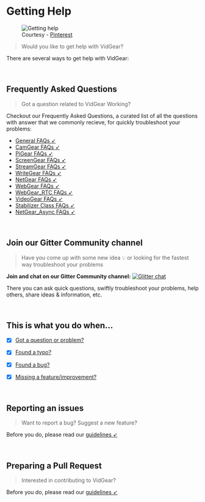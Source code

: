 <!--
===============================================
vidgear library source-code is deployed under the Apache 2.0 License:

Copyright (c) 2019-2020 Abhishek Thakur(@abhiTronix) <abhi.una12@gmail.com>

Licensed under the Apache License, Version 2.0 (the "License");
you may not use this file except in compliance with the License.
You may obtain a copy of the License at

   http://www.apache.org/licenses/LICENSE-2.0

Unless required by applicable law or agreed to in writing, software
distributed under the License is distributed on an "AS IS" BASIS,
WITHOUT WARRANTIES OR CONDITIONS OF ANY KIND, either express or implied.
See the License for the specific language governing permissions and
limitations under the License.
===============================================
-->

# Getting Help

<figure>
<img src="https://i.pinimg.com/originals/d1/1a/0e/d11a0e5f0616e5ce74ebf0dd7ec5594f.gif" loading="lazy" alt="Getting help"/>
<figcaption>Courtesy - <a href="https://www.pinterest.com/pin/435019645249342748/">Pinterest</a></figcaption>
</figure>

> Would you like to get help with VidGear?

There are several ways to get help with VidGear:


&thinsp;


## Frequently Asked Questions

> Got a question related to VidGear Working?  

Checkout our Frequently Asked Questions, a curated list of all the questions with answer that we commonly recieve, for quickly troubleshoot your problems:

- [General FAQs ➶](general_faqs.md)
- [CamGear FAQs ➶](camgear_faqs.md)
- [PiGear FAQs ➶](pigear_faqs.md)
- [ScreenGear FAQs ➶](screengear_faqs.md)
- [StreamGear FAQs ➶](streamgear_faqs.md)
- [WriteGear FAQs ➶](writegear_faqs.md)
- [NetGear FAQs ➶](netgear_faqs.md)
- [WebGear FAQs ➶](webgear_faqs.md)
- [WebGear_RTC FAQs ➶](webgear_rtc_faqs.md)
- [VideoGear FAQs ➶](videogear_faqs.md)
- [Stabilizer Class FAQs ➶](stabilizer_faqs.md)
- [NetGear_Async FAQs ➶](netgear_async_faqs.md)


&thinsp;


## Join our Gitter Community channel

> Have you come up with some new idea 💡 or looking for the fastest way troubleshoot your problems

**Join and chat on our Gitter Community channel:** [![Glitter chat](https://img.shields.io/badge/Chat&nbsp;on-Gitter-yellow.svg?style=flat-square&logo=gitter)](https://gitter.im/vidgear/community)

There you can ask quick questions, swiftly troubleshoot your problems, help others, share ideas & information, etc. 


&thinsp;


## This is what you do when...

- [x] [Got a question or problem?](../../contribution/#got-a-question-or-problem)
- [x] [Found a typo?](../../contribution/#found-a-typo)
- [x] [Found a bug?](../../contribution/#found-a-bug)
- [x] [Missing a feature/improvement?](../../contribution/#request-for-a-featureimprovementt)


&thinsp;


## Reporting an issues

> Want to report a bug? Suggest a new feature?

Before you do, please read our [guidelines ➶](../../contribution/issue/)


&thinsp;


## Preparing a Pull Request

> Interested in contributing to VidGear?

Before you do, please read our [guidelines ➶](../../contribution/PR/)

&thinsp;